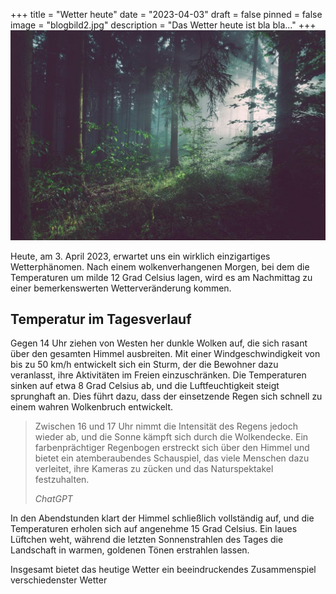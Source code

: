 +++
title = "Wetter heute"
date = "2023-04-03"
draft = false
pinned = false
image = "blogbild2.jpg"
description = "Das Wetter heute ist bla bla..."
+++
![](blogbild2.jpg)

Heute, am 3. April 2023, erwartet uns ein wirklich einzigartiges Wetterphänomen. Nach einem wolkenverhangenen Morgen, bei dem die Temperaturen um milde 12 Grad Celsius lagen, wird es am Nachmittag zu einer bemerkenswerten Wetterveränderung kommen.

## Temperatur im Tagesverlauf

Gegen 14 Uhr ziehen von Westen her dunkle Wolken auf, die sich rasant über den gesamten Himmel ausbreiten. Mit einer Windgeschwindigkeit von bis zu 50 km/h entwickelt sich ein Sturm, der die Bewohner dazu veranlasst, ihre Aktivitäten im Freien einzuschränken. Die Temperaturen sinken auf etwa 8 Grad Celsius ab, und die Luftfeuchtigkeit steigt sprunghaft an. Dies führt dazu, dass der einsetzende Regen sich schnell zu einem wahren Wolkenbruch entwickelt.

> Zwischen 16 und 17 Uhr nimmt die Intensität des Regens jedoch wieder ab, und die Sonne kämpft sich durch die Wolkendecke. Ein farbenprächtiger Regenbogen erstreckt sich über den Himmel und bietet ein atemberaubendes Schauspiel, das viele Menschen dazu verleitet, ihre Kameras zu zücken und das Naturspektakel festzuhalten.
>
> *ChatGPT*

In den Abendstunden klart der Himmel schließlich vollständig auf, und die Temperaturen erholen sich auf angenehme 15 Grad Celsius. Ein laues Lüftchen weht, während die letzten Sonnenstrahlen des Tages die Landschaft in warmen, goldenen Tönen erstrahlen lassen.

Insgesamt bietet das heutige Wetter ein beeindruckendes Zusammenspiel verschiedenster Wetter